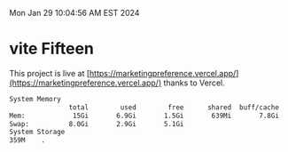 Mon Jan 29 10:04:56 AM EST 2024

# vite Fifteen


This project is live at [https://marketingpreference.vercel.app/](https://marketingpreference.vercel.app/) thanks to Vercel.

```bash
System Memory
               total        used        free      shared  buff/cache   available
Mem:            15Gi       6.9Gi       1.5Gi       639Mi       7.8Gi       8.4Gi
Swap:          8.0Gi       2.9Gi       5.1Gi
System Storage
359M	.
```
```bash

